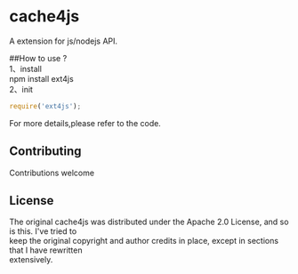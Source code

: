 # cache4js
A extension for js/nodejs API.

##How to use ?   
1、install  
npm install ext4js   
2、init
````javascript
require('ext4js');
````
For more details,please refer to the code.   
   
   
## Contributing   
Contributions welcome   
   
## License   
The original cache4js was distributed under the Apache 2.0 License, and so is this. I've tried to   
keep the original copyright and author credits in place, except in sections that I have rewritten   
extensively.   
   
